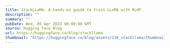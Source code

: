 ```yaml
---
title: StackLLaMA: A hands-on guide to train LLaMA with RLHF
description: ""
summary: ""
pubDate: Wed, 05 Apr 2023 00:00:00 GMT
source: Hugging Face Blog
url: https://huggingface.co/blog/stackllama
thumbnail: "https://huggingface.co/blog/assets/138_stackllama/thumbnail.png"
---
```


